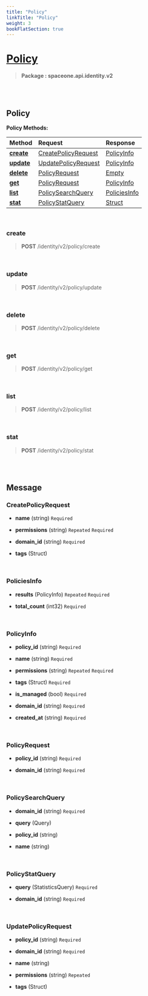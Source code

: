 ```yaml
---
title: "Policy"
linkTitle: "Policy"
weight: 3
bookFlatSection: true
---
```

# [Policy](#Policy)



>  **Package : spaceone.api.identity.v2**

<br>
<br>

## Policy





**Policy Methods:**


| Method | Request | Response |
| :----- | :-------- | :-------- |
| [**create**](./Policy#create) | [CreatePolicyRequest](Policy#createpolicyrequest) | [PolicyInfo](Policy#policyinfo) |
| [**update**](./Policy#update) | [UpdatePolicyRequest](Policy#updatepolicyrequest) | [PolicyInfo](Policy#policyinfo) |
| [**delete**](./Policy#delete) | [PolicyRequest](Policy#policyrequest) | [Empty](Policy#empty) |
| [**get**](./Policy#get) | [PolicyRequest](Policy#policyrequest) | [PolicyInfo](Policy#policyinfo) |
| [**list**](./Policy#list) | [PolicySearchQuery](Policy#policysearchquery) | [PoliciesInfo](Policy#policiesinfo) |
| [**stat**](./Policy#stat) | [PolicyStatQuery](Policy#policystatquery) | [Struct](Policy#struct) |



    
<br>

### create





> **POST** /identity/v2/policy/create
>






    
<br>

### update





> **POST** /identity/v2/policy/update
>






    
<br>

### delete





> **POST** /identity/v2/policy/delete
>






    
<br>

### get





> **POST** /identity/v2/policy/get
>






    
<br>

### list





> **POST** /identity/v2/policy/list
>






    
<br>

### stat





> **POST** /identity/v2/policy/stat
>






    


<br>
<br>

## Message



### CreatePolicyRequest
* **name** (string)   `Required` 

    
* **permissions** (string)  `Repeated`    `Required` 

    
* **domain_id** (string)   `Required` 

    
* **tags** (Struct)  

    <br>

### PoliciesInfo
* **results** (PolicyInfo)  `Repeated`    `Required` 

    
* **total_count** (int32)   `Required` 

    <br>

### PolicyInfo
* **policy_id** (string)   `Required` 

    
* **name** (string)   `Required` 

    
* **permissions** (string)  `Repeated`    `Required` 

    
* **tags** (Struct)   `Required` 

    
* **is_managed** (bool)   `Required` 

    
* **domain_id** (string)   `Required` 

    
* **created_at** (string)   `Required` 

    <br>

### PolicyRequest
* **policy_id** (string)   `Required` 

    
* **domain_id** (string)   `Required` 

    <br>

### PolicySearchQuery
* **domain_id** (string)   `Required` 

    
* **query** (Query)  

    
* **policy_id** (string)  

    
* **name** (string)  

    <br>

### PolicyStatQuery
* **query** (StatisticsQuery)   `Required` 

    
* **domain_id** (string)   `Required` 

    <br>

### UpdatePolicyRequest
* **policy_id** (string)   `Required` 

    
* **domain_id** (string)   `Required` 

    
* **name** (string)  

    
* **permissions** (string)  `Repeated`   

    
* **tags** (Struct)  

    <br>
